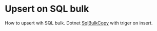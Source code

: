 # Upsert on SQL bulk
How to upsert wih SQL bulk. Dotnet [SqlBulkCopy](https://learn.microsoft.com/en-us/dotnet/api/system.data.sqlclient.sqlbulkcopy?view=netframework-4.8.1)  with triger on insert.